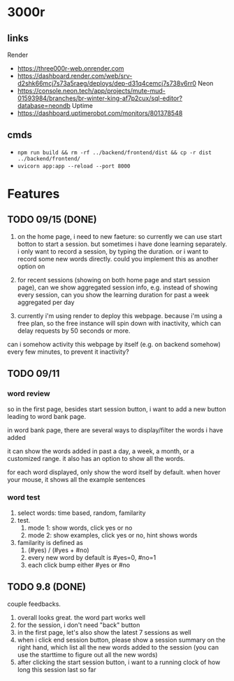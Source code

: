 # 3000r

## links
Render
- https://three000r-web.onrender.com
- https://dashboard.render.com/web/srv-d2shk66mcj7s73a5raeg/deploys/dep-d31q4cemcj7s738v6rr0
Neon
- https://console.neon.tech/app/projects/mute-mud-01593984/branches/br-winter-king-af7p2cux/sql-editor?database=neondb
Uptime
- https://dashboard.uptimerobot.com/monitors/801378548

## cmds
- `npm run build && rm -rf ../backend/frontend/dist && cp -r dist ../backend/frontend/`
- `uvicorn app:app --reload --port 8000`

# Features

## TODO 09/15 (DONE)
1. on the home page, i need to new faeture: 
so currently we can use start botton to start a session.
but sometimes i have done learning separately. i only want to record a session, by typing the duration. or i want to record some new words directly.
could you implement this as another option on 

2. for recent sessions (showing on both home page and start session page), can we show aggregated session info, e.g. instead of showing every session, can you show the learning duration for past a week aggregated per day

3. currently i'm using render to deploy this webpage. because i'm using a free plan, so the free instance will spin down with inactivity, which can delay requests by 50 seconds or more.

can i somehow activity this webpage by itself (e.g. on backend somehow) every few minutes, to prevent it inactivity?

## TODO 09/11
### word review
so in the first page, besides start session button, i want to add a new button leading to word bank page.

in word bank page, there are several ways to display/filter the words i have added

it can show the words added in past a day, a week, a month, or a customized range. it also has an option to show all the words.

for each word displayed, only show the word itself by default. when hover your mouse, it shows all the example sentences 
### word test
1. select words: time based, random, familarity
2. test. 
   1. mode 1: show words, click yes or no
   2. mode 2: show examples, click yes or no, hint shows words
3. familarity is defined as
   1. (#yes) / (#yes + #no)
   2. every new word by default is #yes=0, #no=1
   3. each click bump either #yes or #no

## TODO 9.8 (DONE)
couple feedbacks.

1. overall looks great. the word part works well
2. for the session, i don't need "back" button
3. in the first page, let's also show the latest 7 sessions as well
4. when i click end session button, please show a session summary on the right hand, which list all the new words added to the session (you can use the starttime to figure out all the new words)
5. after clicking the start session button, i want to a running clock of how long this session last so far